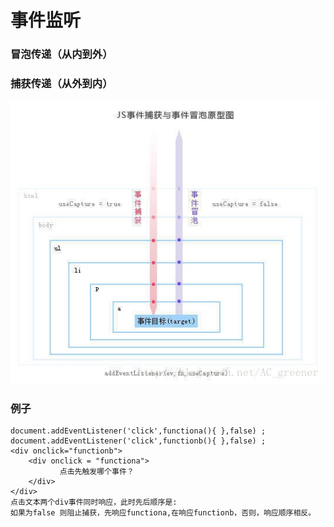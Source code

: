 # 事件监听
### 冒泡传递（从内到外）
### 捕获传递（从外到内）
![](media/15373746977421.jpg)


### 例子
```
document.addEventListener('click',functiona(){ },false) ;
document.addEventListener('click',functionb(){ },false) ;
<div onclick="functionb">
    <div onclick = "functiona">
           点击先触发哪个事件？
    </div>
</div>
点击文本两个div事件同时响应，此时先后顺序是:
如果为false 则阻止捕获，先响应functiona,在响应functionb，否则，响应顺序相反。
```
